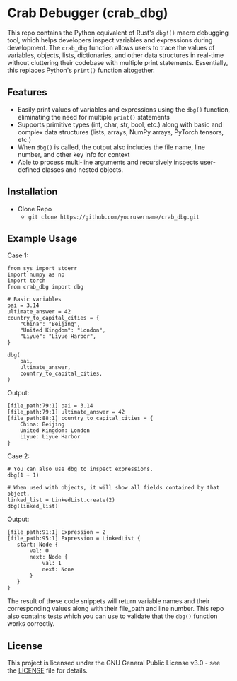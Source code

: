 # Crab Debugger (crab_dbg)
This repo contains the Python equivalent of Rust's `dbg!()` macro debugging tool, which helps developers inspect variables and expressions during development. The `crab_dbg` function allows users to trace the values of variables, objects, lists, dictionaries, and other data structures in real-time without cluttering their codebase with multiple print statements. Essentially, this replaces Python's `print()` function altogether. 

## Features
- Easily print values of variables and expressions using the `dbg()` function, eliminating the need for multiple `print()` statements
- Supports primitive types (int, char, str, bool, etc.) along with basic and complex data structures (lists, arrays, NumPy arrays, PyTorch tensors, etc.)
- When `dbg()` is called, the output also includes the file name, line number, and other key info for context
- Able to process multi-line arguments and recursively inspects user-defined classes and nested objects. 

## Installation
- Clone Repo
    - `git clone https://github.com/yourusername/crab_dbg.git`

## Example Usage

Case 1:
```
from sys import stderr
import numpy as np
import torch
from crab_dbg import dbg

# Basic variables
pai = 3.14
ultimate_answer = 42
country_to_capital_cities = {
    "China": "Beijing",
    "United Kingdom": "London",
    "Liyue": "Liyue Harbor",
}

dbg(
    pai,
    ultimate_answer,
    country_to_capital_cities,
)
```
Output:
```
[file_path:79:1] pai = 3.14
[file_path:79:1] ultimate_answer = 42
[file_path:88:1] country_to_capital_cities = {
    China: Beijing
    United Kingdom: London
    Liyue: Liyue Harbor
}
```
Case 2: 
```
# You can also use dbg to inspect expressions.
dbg(1 + 1)

# When used with objects, it will show all fields contained by that object.
linked_list = LinkedList.create(2)
dbg(linked_list)
```
Output:
 ```
[file_path:91:1] Expression = 2
[file_path:95:1] Expression = LinkedList {        
    start: Node {
        val: 0
        next: Node {
            val: 1
            next: None
        }
    }
}
```

The result of these code snippets will return  variable names and their corresponding values along with their file_path and line number. This repo also contains tests which you can use to validate that the `dbg()` function works correctly. 

## License
This project is licensed under the GNU General Public License v3.0 - see the [LICENSE](./LICENSE) file for details.

